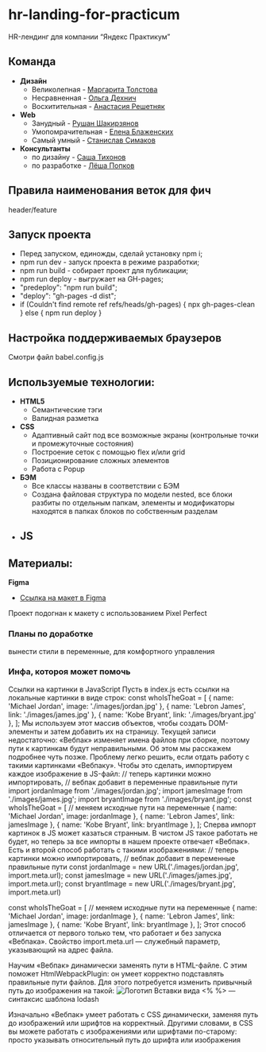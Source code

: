 # hr-landing-for-practicum

HR-лендинг для компании “Яндекс Практикум”

## Команда

- **Дизайн**
  - Великолепная - [Маргарита Толстова](#https://www.behance.net/margarita_tol)
  - Несравненная - [Ольга Дехнич](#)
  - Восхитительная - [Анастасия Решетняк](#https://www.behance.net/015d9f71)
- **Web**
  - Занудный - [Рушан Шакирзянов](https://github.com/Foxylabstory)
  - Умопомрачительная - [Елена Блаженских](https://github.com/Elena-BLZ)
  - Самый умный - [Станислав Симаков](https://github.com/Readmaniac)
- **Консультанты**
  - по дизайну - [Саша Тихонов](#)
  - по разработке - [Лёша Попков](#)

## Правила наименования веток для фич

header/feature

## Запуск проекта

- Перед запуском, единожды, сделай установку npm i;
- npm run dev - запуск проекта в режиме разработки;
- npm run build - собирает проект для публикации;
- npm run deploy - выгружает на GH-pages;
- "predeploy": "npm run build";
- "deploy": "gh-pages -d dist";
- if (Couldn't find remote ref refs/heads/gh-pages) { npx gh-pages-clean } else { npm run deploy }

## Настройка поддерживаемых браузеров

Смотри файл babel.config.js

## Используемые технологии:

- **HTML5**
  - Семантические тэги
  - Валидная разметка
- **CSS**
  - Адаптивный сайт под все возможные экраны (контрольные точки и промежуточные состояния)
  - Построение сеток с помощью flex и/или grid
  - Позиционирование сложных элементов
  - Работа с Popup
- **БЭМ**
  - Все классы названы в соответствии с БЭМ
  - Создана файловая структура по модели nested, все блоки разбиты по отдельным папкам, элементы и
    модификаторы находятся в папках блоков по собственным разделам
- ## **JS**

## Материалы:

**Figma**

- [Ссылка на макет в Figma](https://www.figma.com/file/R6jglaWZLJRABfIzW2Sxsv/HR-landing-page?node-id=0%3A1&t=lEfGSt6qx1URs7C8-1)

Проект подогнан к макету с использованием Pixel Perfect

### Планы по доработке

вынести стили в переменные, для комфортного управления

### Инфа, котороя может помочь

Ссылки на картинки в JavaScript Пусть в index.js есть ссылки на локальные картинки в виде строк:
const whoIsTheGoat = [ { name: 'Michael Jordan', image: './images/jordan.jpg' }, { name: 'Lebron
James', link: './images/james.jpg' }, { name: 'Kobe Bryant', link: './images/bryant.jpg' }, ]; Мы
используем этот массив объектов, чтобы создать DOM-элементы и затем добавить их на страницу. Текущей
записи недостаточно: «Вебпак» изменяет имена файлов при сборке, поэтому пути к картинкам будут
неправильными. Об этом мы расскажем подробнее чуть позже. Проблему легко решить, если отдать работу
с такими картинками «Вебпаку». Чтобы это сделать, импортируем каждое изображение в JS-файл: //
теперь картинки можно импортировать, // вебпак добавит в переменные правильные пути import
jordanImage from './images/jordan.jpg'; import jamesImage from './images/james.jpg'; import
bryantImage from './images/bryant.jpg'; const whoIsTheGoat = [ // меняем исходные пути на переменные
{ name: 'Michael Jordan', image: jordanImage }, { name: 'Lebron James', link: jamesImage }, { name:
'Kobe Bryant', link: bryantImage }, ]; Сперва импорт картинок в JS может казаться странным. В чистом
JS такое работать не будет, но теперь за все импорты в нашем проекте отвечает «Вебпак». Есть и
второй способ работать с такими изображениями: // теперь картинки можно импортировать, // вебпак
добавит в переменные правильные пути const jordanImage = new URL('./images/jordan.jpg',
import.meta.url); const jamesImage = new URL('./images/james.jpg', import.meta.url); const
bryantImage = new URL('./images/bryant.jpg', import.meta.url)

const whoIsTheGoat = [ // меняем исходные пути на переменные { name: 'Michael Jordan', image:
jordanImage }, { name: 'Lebron James', link: jamesImage }, { name: 'Kobe Bryant', link: bryantImage
}, ]; Этот способ отличается от первого только тем, что работает и без запуска «Вебпака». Свойство
import.meta.url — служебный параметр, указывающий на адрес файла.

Научим «Вебпак» динамически заменять пути в HTML-файле. С этим поможет HtmlWebpackPlugin: он умеет
корректно подставлять правильные пути файлов. Для этого потребуется изменить привычный путь до
изображения на такой: <img src="<%=require('./images/logo.png')%>" alt="Логотип"> Вставки вида <% %>
— синтаксис шаблона lodash

Изначально «Вебпак» умеет работать с CSS динамически, заменяя путь до изображений или шрифтов на
корректный. Другими словами, в CSS вы можете работать с изображениями или шрифтами по-старому:
просто указывать относительный путь до шрифта или изображения
